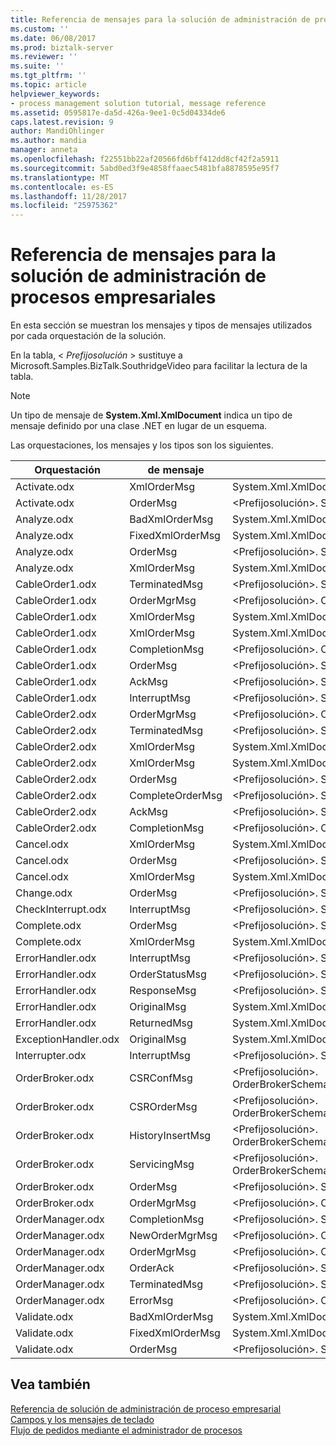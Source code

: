 ```yaml
---
title: Referencia de mensajes para la solución de administración de procesos empresariales | Documentos de Microsoft
ms.custom: ''
ms.date: 06/08/2017
ms.prod: biztalk-server
ms.reviewer: ''
ms.suite: ''
ms.tgt_pltfrm: ''
ms.topic: article
helpviewer_keywords:
- process management solution tutorial, message reference
ms.assetid: 0595817e-da5d-426a-9ee1-0c5d04334de6
caps.latest.revision: 9
author: MandiOhlinger
ms.author: mandia
manager: anneta
ms.openlocfilehash: f22551bb22af20566fd6bff412dd8cf42f2a5911
ms.sourcegitcommit: 5abd0ed3f9e4858ffaaec5481bfa8878595e95f7
ms.translationtype: MT
ms.contentlocale: es-ES
ms.lasthandoff: 11/28/2017
ms.locfileid: "25975362"
---
```

# <a name="message-reference-for-the-business-process-management-solution"></a>Referencia de mensajes para la solución de administración de procesos empresariales
En esta sección se muestran los mensajes y tipos de mensajes utilizados por cada orquestación de la solución.  
  
 En la tabla, \< *Prefijosolución* \> sustituye a Microsoft.Samples.BizTalk.SouthridgeVideo para facilitar la lectura de la tabla.  
  
> [!NOTE]
>  Un tipo de mensaje de **System.Xml.XmlDocument** indica un tipo de mensaje definido por una clase .NET en lugar de un esquema.  
  
 Las orquestaciones, los mensajes y los tipos son los siguientes.  
  
|Orquestación|de mensaje|Tipo de mensaje|  
|-------------------|-------------|------------------|  
|Activate.odx|XmlOrderMsg|System.Xml.XmlDocument|  
|Activate.odx|OrderMsg|\<Prefijosolución\>. Schemas.OrderSchema|  
|Analyze.odx|BadXmlOrderMsg|System.Xml.XmlDocument|  
|Analyze.odx|FixedXmlOrderMsg|System.Xml.XmlDocument|  
|Analyze.odx|OrderMsg|\<Prefijosolución\>. Schemas.OrderSchema|  
|Analyze.odx|XmlOrderMsg|System.Xml.XmlDocument|  
|CableOrder1.odx|TerminatedMsg|\<Prefijosolución\>. SchemaClasses.Terminated|  
|CableOrder1.odx|OrderMgrMsg|\<Prefijosolución\>. OrderManager.OrderMgrMsgType|  
|CableOrder1.odx|XmlOrderMsg|System.Xml.XmlDocument|  
|CableOrder1.odx|XmlOrderMsg|System.Xml.XmlDocument|  
|CableOrder1.odx|CompletionMsg|\<Prefijosolución\>. OrderManager.OrderMgrMsgType|  
|CableOrder1.odx|OrderMsg|\<Prefijosolución\>. Schemas.OrderSchema|  
|CableOrder1.odx|AckMsg|\<Prefijosolución\>. SchemaClasses.OrderAck|  
|CableOrder1.odx|InterruptMsg|\<Prefijosolución\>. SchemaClasses.Interrupt|  
|CableOrder2.odx|OrderMgrMsg|\<Prefijosolución\>. OrderManager.OrderMgrMsgType|  
|CableOrder2.odx|TerminatedMsg|\<Prefijosolución\>. SchemaClasses.Terminated|  
|CableOrder2.odx|XmlOrderMsg|System.Xml.XmlDocument|  
|CableOrder2.odx|XmlOrderMsg|System.Xml.XmlDocument|  
|CableOrder2.odx|OrderMsg|\<Prefijosolución\>. Schemas.OrderSchema|  
|CableOrder2.odx|CompleteOrderMsg|\<Prefijosolución\>. Schemas.OrderSchema|  
|CableOrder2.odx|AckMsg|\<Prefijosolución\>. SchemaClasses.OrderAck|  
|CableOrder2.odx|CompletionMsg|\<Prefijosolución\>. OrderManager.OrderMgrMsgType|  
|Cancel.odx|XmlOrderMsg|System.Xml.XmlDocument|  
|Cancel.odx|OrderMsg|\<Prefijosolución\>. Schemas.OrderSchema|  
|Cancel.odx|XmlOrderMsg|System.Xml.XmlDocument|  
|Change.odx|OrderMsg|\<Prefijosolución\>. Schemas.OrderSchema|  
|CheckInterrupt.odx|InterruptMsg|\<Prefijosolución\>. SchemaClasses.Interrupt|  
|Complete.odx|OrderMsg|\<Prefijosolución\>. Schemas.OrderSchema|  
|Complete.odx|XmlOrderMsg|System.Xml.XmlDocument|  
|ErrorHandler.odx|InterruptMsg|\<Prefijosolución\>. SchemaClasses.Interrupt|  
|ErrorHandler.odx|OrderStatusMsg|\<Prefijosolución\>. SchemaClasses.OrderStatus|  
|ErrorHandler.odx|ResponseMsg|\<Prefijosolución\>. SchemaClasses.OrderStatus|  
|ErrorHandler.odx|OriginalMsg|System.Xml.XmlDocument|  
|ErrorHandler.odx|ReturnedMsg|System.Xml.XmlDocument|  
|ExceptionHandler.odx|OriginalMsg|System.Xml.XmlDocument|  
|Interrupter.odx|InterruptMsg|\<Prefijosolución\>. SchemaClasses.Interrupt|  
|OrderBroker.odx|CSRConfMsg|\<Prefijosolución\>. OrderBrokerSchemas.CSR_OrderRequestSchema|  
|OrderBroker.odx|CSROrderMsg|\<Prefijosolución\>. OrderBrokerSchemas.CSR_OrderRequestSchema|  
|OrderBroker.odx|HistoryInsertMsg|\<Prefijosolución\>. OrderBrokerSchemas.SQLHistoryInsertSchema.HistoryInsert|  
|OrderBroker.odx|ServicingMsg|\<Prefijosolución\>. OrderBrokerSchemas.Servicing_OrderRequestSchema|  
|OrderBroker.odx|OrderMsg|\<Prefijosolución\>. Schemas.OrderSchema|  
|OrderBroker.odx|OrderMgrMsg|\<Prefijosolución\>. OrderBroker.OrderMgrMPMsg|  
|OrderManager.odx|CompletionMsg|\<Prefijosolución\>. SchemaClasses.OrderStatus|  
|OrderManager.odx|NewOrderMgrMsg|\<Prefijosolución\>. OrderManager.OrderMgrMsgType|  
|OrderManager.odx|OrderMgrMsg|\<Prefijosolución\>. OrderManager.OrderMgrMsgType|  
|OrderManager.odx|OrderAck|\<Prefijosolución\>. SchemaClasses.OrderAck|  
|OrderManager.odx|TerminatedMsg|\<Prefijosolución\>. SchemaClasses.Terminated|  
|OrderManager.odx|ErrorMsg|\<Prefijosolución\>. OrderManager.OrderMgrMsgType|  
|Validate.odx|BadXmlOrderMsg|System.Xml.XmlDocument|  
|Validate.odx|FixedXmlOrderMsg|System.Xml.XmlDocument|  
|Validate.odx|OrderMsg|\<Prefijosolución\>. Schemas.OrderSchema|  
  
## <a name="see-also"></a>Vea también  
 [Referencia de solución de administración de proceso empresarial](../core/business-process-management-solution-reference.md)   
 [Campos y los mensajes de teclado](../core/key-messages-and-fields.md)   
 [Flujo de pedidos mediante el administrador de procesos](../core/order-flow-through-the-process-manager.md)